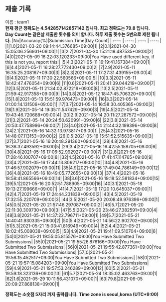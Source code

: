 


  
## 제출 기록  
이름 : team1  
**현재 평균 정확도는 4.542857142857142 입니다. 최고 정확도는 79.8 입니다.**  
**Day Count는 같은날 제출한 횟수를 의미 합니다. 하루 제출 횟수는 5번으로 제한 됩니다.**
|No|Accuracy(%)|Submission Time|Day Count|
| :---: | :---: | :---: | :---: |
|1|1.0|2021-03-20 09:14:44.376685+09:00|1|
|2|0.1|2021-04-30 15:05:06.256931+09:00|1|
|3|2.7|2021-04-30 15:21:19.487535+09:00|2|
|4|0|2021-05-09 16:22:03.120233+09:00|You Have used different key. if this is not you, report this!|
|5|4.3|2021-05-11 16:19:41.167384+09:00|1|
|6|4.4|2021-05-11 16:28:27.772430+09:00|2|
|7|2.9|2021-05-11 16:35:25.208167+09:00|3|
|8|2.3|2021-05-11 17:27:31.439155+09:00|4|
|9|4.1|2021-05-11 17:30:22.560566+09:00|5|
|10|3.3|2021-05-11 18:42:47.476054+09:00|6|
|11|0.6|2021-05-11 20:41:39.044219+09:00|7|
|12|3.5|2021-05-11 21:34:02.872219+09:00|8|
|13|2.5|2021-05-11 21:59:42.917358+09:00|9|
|14|3.8|2021-05-12 18:47:45.706320+09:00|1|
|15|1.8|2021-05-13 15:51:59.976473+09:00|1|
|16|3.3|2021-05-14 01:00:14.131506+09:00|1|
|17|3.7|2021-05-14 16:58:30.405365+09:00|2|
|18|1.9|2021-05-14 19:35:11.547429+09:00|3|
|19|4.5|2021-05-14 19:43:46.720688+09:00|4|
|20|2.9|2021-05-14 20:11:27.287572+09:00|5|
|21|3.2|2021-05-14 20:24:50.620991+09:00|6|
|22|3.8|2021-05-14 20:53:47.758996+09:00|7|
|23|4.0|2021-05-14 21:44:32.199396+09:00|8|
|24|2.1|2021-05-16 14:32:13.973817+09:00|1|
|25|4.3|2021-05-16 14:48:07.113153+09:00|2|
|26|0.5|2021-05-16 15:51:52.515635+09:00|3|
|27|3.7|2021-05-16 16:20:48.291360+09:00|4|
|28|4.8|2021-05-16 16:36:37.493592+09:00|5|
|29|3.4|2021-05-16 16:42:55.158705+09:00|6|
|30|4.8|2021-05-16 17:06:52.992927+09:00|7|
|31|2.8|2021-05-16 17:28:46.100707+09:00|8|
|32|4.5|2021-05-16 17:41:47.114765+09:00|9|
|33|4.2|2021-05-16 17:44:13.806217+09:00|10|
|34|4.8|2021-05-16 17:46:57.902079+09:00|11|
|35|4.9|2021-05-16 17:49:04.786149+09:00|12|
|36|4.8|2021-05-16 18:49:05.772655+09:00|13|
|37|4.4|2021-05-16 18:58:41.865566+09:00|14|
|38|3.6|2021-05-16 19:18:52.581834+09:00|15|
|39|5.1|2021-05-16 20:52:51.788905+09:00|16|
|40|3.1|2021-05-18 19:13:27.199666+09:00|1|
|41|4.7|2021-05-19 17:20:10.645037+09:00|1|
|42|4.7|2021-05-19 17:24:44.231839+09:00|2|
|43|4.5|2021-05-19 17:32:55.220709+09:00|3|
|44|3.5|2021-05-20 20:08:49.976396+09:00|1|
|45|0.5|2021-05-20 21:57:46.297087+09:00|2|
|46|5.7|2021-05-20 22:11:30.309730+09:00|3|
|47|5.5|2021-05-20 23:46:27.382591+09:00|4|
|48|3.8|2021-05-21 14:37:22.796711+09:00|1|
|49|5.7|2021-05-21 14:40:41.930335+09:00|2|
|50|5.4|2021-05-21 14:56:22.902702+09:00|3|
|51|5.3|2021-05-21 15:03:41.816949+09:00|4|
|52|4.4|2021-05-21 18:02:45.008038+09:00|5|
|53|4.9|2021-05-21 19:41:09.510704+09:00|6|
|54|0|2021-05-21 19:55:05.815576+09:00|You Have Submitted Two Submissions|
|55|0|2021-05-21 19:55:26.876166+09:00|You Have Submitted Two Submissions|
|56|0|2021-05-21 19:55:42.877361+09:00|You Have Submitted Two Submissions|
|57|0|2021-05-21 19:56:15.452517+09:00|You Have Submitted Two Submissions|
|58|0|2021-05-21 19:57:15.084203+09:00|You Have Submitted Two Submissions|
|59|4.9|2021-05-21 19:57:53.246289+09:00|12|
|60|5.2|2021-05-21 19:59:18.323136+09:00|13|
|61|5.7|2021-05-24 18:35:02.463763+09:00|1|
|62|1.6|2021-05-29 10:11:56.431070+09:00|1|
|63|79.8|2021-06-05 20:09:27.868138+09:00|1|


**정확도는 소숫점 5자리 까지 출력됩니다.**
**Time zone is seoul,korea (UTC+9:00)**
